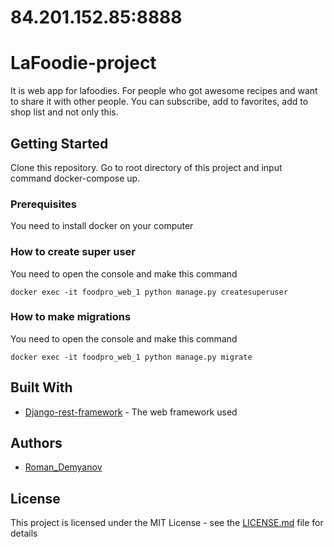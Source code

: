 # 84.201.152.85:8888
# LaFoodie-project

It is web app for lafoodies. For people who got awesome recipes and want to share it with other people. You can subscribe, add to favorites, add to shop list and not only this.

## Getting Started

Clone this repository. Go to root directory of this project and input command docker-compose up.

### Prerequisites

You need to install docker on your computer

### How to create super user
You need to open the console and make this command

```
docker exec -it foodpro_web_1 python manage.py createsuperuser
```

### How to make migrations

You need to open the console and make this command

```
docker exec -it foodpro_web_1 python manage.py migrate
```

## Built With

* [Django-rest-framework](http://www.django-rest-framework.org) - The web framework used

## Authors

* [Roman_Demyanov](https://github.com/RomanDamn)

## License

This project is licensed under the MIT License - see the [LICENSE.md](LICENSE.md) file for details
